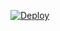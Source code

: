 [![Deploy](https://www.herokucdn.com/deploy/button.svg)](https://heroku.com/deploy?template=https://github.com/manulofficial7/Manul_Official_Whatsapp_Bot_V5)
